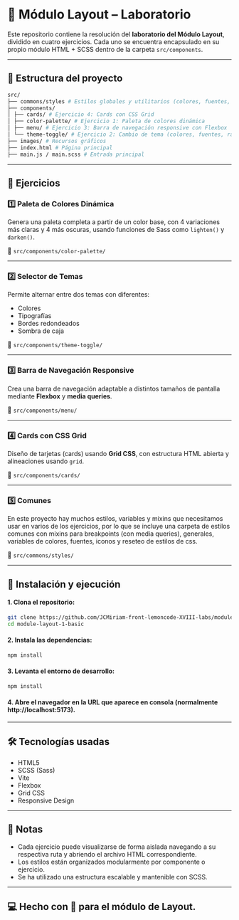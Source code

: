 # 🎨 Módulo Layout – Laboratorio

Este repositorio contiene la resolución del **laboratorio del Módulo Layout**, dividido en cuatro ejercicios. Cada uno se encuentra encapsulado en su propio módulo HTML + SCSS dentro de la carpeta `src/components`.

---

## 📁 Estructura del proyecto
```bash
src/
├── commons/styles # Estilos globales y utilitarios (colores, fuentes, mixins...)
├── components/
│ ├── cards/ # Ejercicio 4: Cards con CSS Grid
│ ├── color-palette/ # Ejercicio 1: Paleta de colores dinámica
│ ├── menu/ # Ejercicio 3: Barra de navegación responsive con Flexbox
│ └── theme-toggle/ # Ejercicio 2: Cambio de tema (colores, fuentes, radios, sombras)
├── images/ # Recursos gráficos
├── index.html # Página principal
├── main.js / main.scss # Entrada principal
```

---

## 🧪 Ejercicios

### 1️⃣ Paleta de Colores Dinámica

Genera una paleta completa a partir de un color base, con 4 variaciones más claras y 4 más oscuras, usando funciones de Sass como `lighten()` y `darken()`.

📂 `src/components/color-palette/`

---

### 2️⃣ Selector de Temas

Permite alternar entre dos temas con diferentes:

- Colores
- Tipografías
- Bordes redondeados
- Sombra de caja

📂 `src/components/theme-toggle/`

---

### 3️⃣ Barra de Navegación Responsive

Crea una barra de navegación adaptable a distintos tamaños de pantalla mediante **Flexbox** y **media queries**.

📂 `src/components/menu/`

---

### 4️⃣ Cards con CSS Grid

Diseño de tarjetas (cards) usando **Grid CSS**, con estructura HTML abierta y alineaciones usando `grid`.

📂 `src/components/cards/`

---

### 5️⃣ Comunes

En este proyecto hay muchos estilos, variables y mixins que necesitamos usar en varios de los ejercicios, por lo que se incluye una carpeta de estilos comunes con mixins para breakpoints (con media queries), generales, variables de colores, fuentes, iconos y reseteo de estilos de css.

📂 `src/commons/styles/`

---

## 🚀 Instalación y ejecución

#### 1. Clona el repositorio:
```bash
git clone https://github.com/JCMiriam-front-lemoncode-XVIII-labs/module-layout-1-basic.git
cd module-layout-1-basic
```

#### 2. Instala las dependencias:
```bash
npm install
```

#### 3. Levanta el entorno de desarrollo:
```bash
npm install
```

#### 4. Abre el navegador en la URL que aparece en consola (normalmente http://localhost:5173).

---

## 🛠️ Tecnologías usadas

- HTML5
- SCSS (Sass)
- Vite
- Flexbox
- Grid CSS
- Responsive Design

---

## 📌 Notas

- Cada ejercicio puede visualizarse de forma aislada navegando a su respectiva ruta y abriendo el archivo HTML correspondiente.
- Los estilos están organizados modularmente por componente o ejercicio.
- Se ha utilizado una estructura escalable y mantenible con SCSS.

---

## 💻 Hecho con 🍋 para el módulo de Layout.
